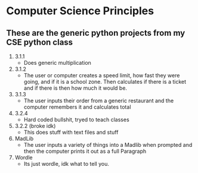# Computer Science Principles  

## These are the generic python projects from my CSE python class  

1. 3.1.1  
   * Does generic multiplication
2. 3.1.2  
   * The user or computer creates a speed limit, how fast they were going, and if it is a school zone. Then calculates if there is a ticket and if there is then how much it would be.
3. 3.1.3
   * The user inputs their order from a generic restaurant and the computer remembers it and calculates total
4. 3.2.4
   * Hard coded bullshit, tryed to teach classes
5. 3.2.2 (broke idk)
   * This does stuff with text files and stuff
6. MadLib
   * The user inputs a variety of things into a Madlib when prompted and then the computer prints it out as a full Paragraph
7. Wordle
   * Its just wordle, idk what to tell you.
